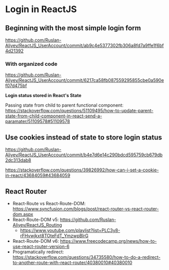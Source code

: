 # Login in ReactJS

## Beginning with the most simple login form

https://github.com/Ruslan-Aliyev/ReactJS_UserAccount/commit/ab9c4e5377302fb306a8fd7a9ffe1f6bf4d21392

### With organized code

https://github.com/Ruslan-Aliyev/ReactJS_UserAccount/commit/6217ca58fb087559295855cbe0a590ef07d475bf

**Login status stored in React's State**

Passing state from child to parent functional component: https://stackoverflow.com/questions/51109495/how-to-update-parent-state-from-child-component-in-react-send-a-paramater/51109578#51109578

## Use cookies instead of state to store login status

https://github.com/Ruslan-Aliyev/ReactJS_UserAccount/commit/b4e7d6e14c290bdcd595759cb679db2dc313dab8

https://stackoverflow.com/questions/39826992/how-can-i-set-a-cookie-in-react/43684059#43684059

## React Router

- React-Route vs React-Route-DOM: https://www.syncfusion.com/blogs/post/react-router-vs-react-router-dom.aspx
- React-Route-DOM v5: https://github.com/Ruslan-Aliyev/ReactJS_Routing
	- https://www.youtube.com/playlist?list=PLC3y8-rFHvwjkxt8TOteFdT_YmzwpBlrG
- React-Route-DOM v6: https://www.freecodecamp.org/news/how-to-use-react-router-version-6
- Programatically redirect: https://stackoverflow.com/questions/34735580/how-to-do-a-redirect-to-another-route-with-react-router/40380010#40380010
